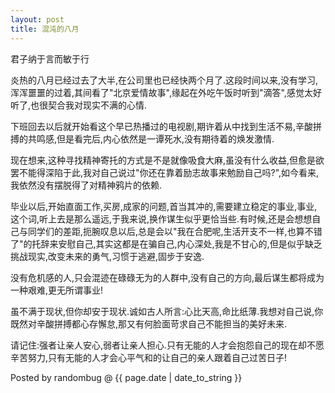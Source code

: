 ```yaml
---
layout: post 
title: 混沌的八月 
---
```


君子纳于言而敏于行

炎热的八月已经过去了大半,在公司里也已经快两个月了.这段时间以来,没有学习,浑浑噩噩的过着,其间看了"北京爱情故事",缘起在外吃午饭时听到"滴答",感觉太好听了,也很契合我对现实不满的心情.

下班回去以后就开始看这个早已热播过的电视剧,期许着从中找到生活不易,辛酸拼搏的共鸣感,但是看完后,内心依然是一谭死水,没有期待着的焕发激情.

现在想来,这种寻找精神寄托的方式是不是就像吸食大麻,虽没有什么收益,但愈是欲罢不能得深陷于此,我对自己说过"你还在靠着励志故事来勉励自己吗?",如今看来,我依然没有摆脱得了对精神鸦片的依赖.

毕业以后,开始直面工作,买房,成家的问题,首当其冲的,需要建立稳定的事业,事业,这个词,听上去是那么遥远,于我来说,换作谋生似乎更恰当些.有时候,还是会想想自己与同学们的差距,扼腕叹息以后,总是会以"我在合肥呢,生活开支不一样,也算不错了"的托辞来安慰自己,其实这都是在骗自己,内心深处,我是不甘心的,但是似乎缺乏挑战现实,改变未来的勇气,习惯于逃避,固步于安逸.

没有危机感的人,只会混迹在碌碌无为的人群中,没有自己的方向,最后谋生都将成为一种艰难,更无所谓事业!

虽不满于现状,但你却安于现状.诚如古人所言:心比天高,命比纸薄.我想对自己说,你既然对辛酸拼搏都心存懈怠,那又有何脸面苛求自己不能担当的美好未来.

请记住:强者让亲人安心,弱者让亲人担心.只有无能的人才会抱怨自己的现在却不愿辛苦努力,只有无能的人才会心平气和的让自己的亲人跟着自己过苦日子!

Posted by randombug @ {{ page.date | date_to_string }}
